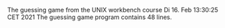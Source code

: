 The guessing game from the UNIX workbench course
Di 16. Feb 13:30:25 CET 2021
The guessing game program contains 48 lines.
